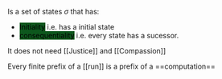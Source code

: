 Is a set of states $\sigma$ that has:
- <mark style="background: #014E11F2;">Initiality</mark> i.e. has a initial state
- <mark style="background: #014E11F2;">consequentiality</mark> i.e. every state has a sucessor.

It does not need [[Justice]] and [[Compassion]]

Every finite prefix of a [[run]] is a prefix of a ==computation==

